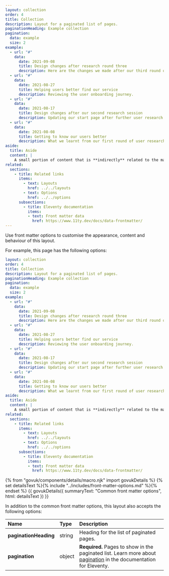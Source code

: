 ```yaml
---
layout: collection
order: 4
title: Collection
description: Layout for a paginated list of pages.
paginationHeading: Example collection
pagination:
  data: example
  size: 2
example:
  - url: "#"
    data:
      date: 2021-09-08
      title: Design changes after research round three
      description: Here are the changes we made after our third round of user research.
  - url: "#"
    data:
      date: 2021-08-27
      title: Helping users better find our service
      description: Reviewing the user onboarding journey.
  - url: "#"
    data:
      date: 2021-08-17
      title: Design changes after our second research session
      description: Updating our start page after further user research.
  - url: "#"
    data:
      date: 2021-08-08
      title: Getting to know our users better
      description: What we learnt from our first round of user research.
aside:
  title: Aside
  content: | 
    A small portion of content that is **indirectly** related to the main content.
related:
  sections:
    - title: Related links
      items:
        - text: Layouts
          href: ../../layouts
        - text: Options
          href: ../../options
      subsections:
        - title: Eleventy documentation
          items:
          - text: Front matter data
            href: https://www.11ty.dev/docs/data-frontmatter/
---
```

Use front matter options to customise the appearance, content and behaviour of this layout.

For example, this page has the following options:

```yaml
layout: collection
order: 4
title: Collection
description: Layout for a paginated list of pages.
paginationHeading: Example collection
pagination:
  data: example
  size: 2
example:
  - url: "#"
    data:
      date: 2021-09-08
      title: Design changes after research round three
      description: Here are the changes we made after our third round of user research.
  - url: "#"
    data:
      date: 2021-08-27
      title: Helping users better find our service
      description: Reviewing the user onboarding journey.
  - url: "#"
    data:
      date: 2021-08-17
      title: Design changes after our second research session
      description: Updating our start page after further user research.
  - url: "#"
    data:
      date: 2021-08-08
      title: Getting to know our users better
      description: What we learnt from our first round of user research.
aside:
  title: Aside
  content: | 
    A small portion of content that is **indirectly** related to the main content.
related:
  sections:
    - title: Related links
      items:
        - text: Layouts
          href: ../../layouts
        - text: Options
          href: ../../options
      subsections:
        - title: Eleventy documentation
          items:
          - text: Front matter data
            href: https://www.11ty.dev/docs/data-frontmatter/
```

{% from "govuk/components/details/macro.njk" import govukDetails %}
{% set detailsText %}{% include "../includes/front-matter-options.md" %}{% endset %}
{{ govukDetails({
  summaryText: "Common front matter options",
  html: detailsText
}) }}

In addition to the common front matter options, this layout also accepts the following options:

| Name | Type | Description |
| :--- | :--- | :---------- |
| **paginationHeading** | string | Heading for the list of paginated pages. |
| **pagination** | object | **Required.** Pages to show in the paginated list. Learn more about [pagination](https://www.11ty.dev/docs/pagination/) in the documentation for Eleventy. |
